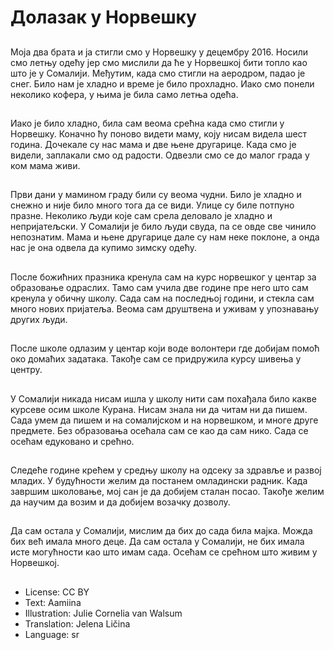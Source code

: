 # Долазак у Норвешку

##
Моја два брата и ја стигли смо у Норвешку у децембру 2016. Носили смо летњу одећу јер смо мислили да ће у Норвешкој бити топло као што је у Сомалији. Међутим, када смо стигли на аеродром, падао је снег. Било нам је хладно и време је било прохладно. Иако смо понели неколико кофера, у њима је била само летња одећа.

##
Иако је било хладно, била сам веома срећна када смо стигли у Норвешку. Коначно ћу поново видети маму, коју нисам видела шест година. Дочекале су нас мама и две њене другарице. Када смо је видели, заплакали смо од радости. Одвезли смо се до малог града у ком мама живи.

##
Први дани у мамином граду били су веома чудни. Било је хладно и снежно и није било много тога да се види. Улице су биле потпуно празне. Неколико људи које сам срела деловало је хладно и непријатељски. У Сомалији је било људи свуда, па се овде све чинило непознатим. Мама и њене другарице дале су нам неке поклоне, а онда нас је она одвела да купимо зимску одећу.

##
После божићних празника кренула сам на курс норвешког у центар за образовање одраслих. Тамо сам учила две године пре него што сам кренула у обичну школу. Сада сам на последњој години, и стекла сам много нових пријатеља. Веома сам друштвена и уживам у упознавању других људи.

##
После школе одлазим у центар који воде волонтери где добијам помоћ око домаћих задатака. Такође сам се придружила курсу шивења у центру.

##
У Сомалији никада нисам ишла у школу нити сам похађала било какве курсеве осим школе Курана. Нисам знала ни да читам ни да пишем. Сада умем да пишем и на сомалијском и на норвешком, и многе друге предмете. Без образовања осећала сам се као да сам нико. Сада се осећам едуковано и срећно.

##
Следеће године крећем у средњу школу на одсеку за здравље и развој младих. У будућности желим да постанем омладински радник. Када завршим школовање, мој сан је да добијем сталан посао. Такође желим да научим да возим и да добијем возачку дозволу.

##
Да сам остала у Сомалији, мислим да бих до сада била мајка. Можда бих већ имала много деце. Да сам остала у Сомалији, не бих имала исте могућности као што имам сада. Осећам се срећном што живим у Норвешкој.

##
* License: CC BY
* Text: Aamiina
* Illustration: Julie Cornelia van Walsum
* Translation: Jelena Ličina
* Language: sr
